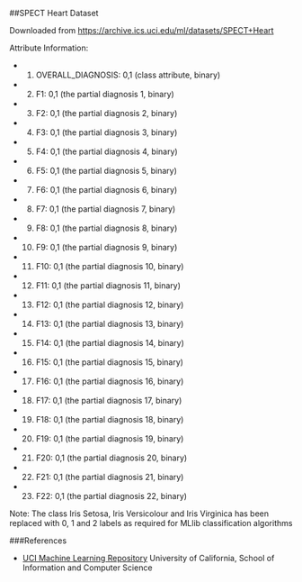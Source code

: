 ##SPECT Heart Dataset

Downloaded from https://archive.ics.uci.edu/ml/datasets/SPECT+Heart

Attribute Information:
* 1. OVERALL_DIAGNOSIS: 0,1 (class attribute, binary)
* 2. F1: 0,1 (the partial diagnosis 1, binary)
* 3. F2: 0,1 (the partial diagnosis 2, binary)
* 4. F3: 0,1 (the partial diagnosis 3, binary)
* 5. F4: 0,1 (the partial diagnosis 4, binary)
* 6. F5: 0,1 (the partial diagnosis 5, binary)
* 7. F6: 0,1 (the partial diagnosis 6, binary)
* 8. F7: 0,1 (the partial diagnosis 7, binary)
* 9. F8: 0,1 (the partial diagnosis 8, binary)
* 10. F9: 0,1 (the partial diagnosis 9, binary)
* 11. F10: 0,1 (the partial diagnosis 10, binary)
* 12. F11: 0,1 (the partial diagnosis 11, binary)
* 13. F12: 0,1 (the partial diagnosis 12, binary)
* 14. F13: 0,1 (the partial diagnosis 13, binary)
* 15. F14: 0,1 (the partial diagnosis 14, binary)
* 16. F15: 0,1 (the partial diagnosis 15, binary)
* 17. F16: 0,1 (the partial diagnosis 16, binary)
* 18. F17: 0,1 (the partial diagnosis 17, binary)
* 19. F18: 0,1 (the partial diagnosis 18, binary)
* 20. F19: 0,1 (the partial diagnosis 19, binary)
* 21. F20: 0,1 (the partial diagnosis 20, binary)
* 22. F21: 0,1 (the partial diagnosis 21, binary)
* 23. F22: 0,1 (the partial diagnosis 22, binary)

Note:
The class Iris Setosa, Iris Versicolour and Iris Virginica has been replaced with 0, 1 and 2 labels as required for MLlib classification algorithms

###References
* [UCI Machine Learning Repository] University of California, School of Information and Computer Science

[UCI Machine Learning Repository]:http://archive.ics.uci.edu/ml
